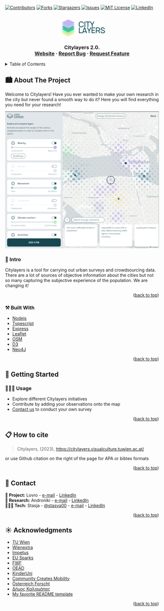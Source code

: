 <!-- Improved compatibility of back to top link: See: https://github.com/citylayers/citylayers/pull/73 -->
<a name="readme-top"></a>

[![Contributors][contributors-shield]][contributors-url]
[![Forks][forks-shield]][forks-url]
[![Stargazers][stars-shield]][stars-url]
[![Issues][issues-shield]][issues-url]
[![MIT License][license-shield]][license-url]
[![LinkedIn][linkedin-shield]][linkedin-url]



<!-- PROJECT LOGO -->
<br />
<div align="center">
  <a href="https://citylayers.visualculture.tuwien.ac.at/">
    <img src="public/images/logo_full.svg" alt="Logo" width="150">
    
  </a>

  <h3 align="center" IAAC: Code Architecture Basics & Model Deployment </h3>

  <p align="center">
    Citylayers 2.0.
    <br />
    <a href="https://citylayers.visualculture.tuwien.ac.at/">Website</a>
    ·
    <a href="https://github.com/citylayers/citylayers/issues">Report Bug</a>
    ·
    <a href="https://github.com/citylayers/citylayers/issues">Request Feature</a>
  </p>
</div>



<!-- TABLE OF CONTENTS -->
<details>
  <summary>Table of Contents</summary>
  <ol>
    <li>
      <a href="#about-the-project">About The Project</a>
      <ul>
      <li><a href="#intro">Intro</a></li>
        <li><a href="#built-with">Built With</a></li>
      </ul>
    </li>
    <li>
      <a href="#getting-started">Getting Started</a>
      <ul>
        <li><a href="#usage">Usage</a></li>
      </ul>
    </li>
    <li><a href="#contact">Contact</a></li>
    <li><a href="#acknowledgments">Acknowledgments</a></li>
  </ol>
</details>



<!-- ABOUT THE PROJECT -->
## 🏙 About The Project

Welcome to Citylayers! Have you ever wanted to make your own research in the city but never found a smooth way to do it? Here you will find everything you need for your research!

![UI](public/images/landing/3.jpg)

### 🚀 Intro

Citylayers is a tool for carrying out urban surveys and crowdsourcing data. There are a lot of sources of objective information about the cities but not so many capturing the subjective experience of the population. We are changing it!

<p align="right">(<a href="#readme-top">back to top</a>)</p>


### ⚒️ Built With


* [Nodejs](https://nodejs.org/)
* [Typescript](https://www.typescriptlang.org/)
* [Express](https://expressjs.com/)
* [Leaflet](https://leafletjs.com/)
* [OSM](https://openstreetmap.org/)
* [D3](https://d3js.org/)
* [Neo4J](https://neo4j.com/)

<p align="right">(<a href="#readme-top">back to top</a>)</p>



<!-- GETTING STARTED -->
## 🚀 Getting Started

### 👨🏻‍💻 Usage

* Explore different Citylayers initiatives
* Contribute by adding your observations onto the map
* [Contact us](mailto:lovro.koncar-gamulin@tuwien.ac.at) to conduct your own survey


<p align="right">(<a href="#readme-top">back to top</a>)</p>


## 📋 How to cite

> Citylayers, (2023), https://citylayers.visualculture.tuwien.ac.at/

or use Github citation on the right of the page for APA or bibtex formats

<p align="right">(<a href="#readme-top">back to top</a>)</p>


## 🤝 Contact

**💼 Project:** Lovro  - [e-mail](mailto:lovro.koncar-gamulin@tuwien.ac.at) - [LinkedIn](https://www.linkedin.com/in/lovro-koncar-gamulin/)\
**🔬 Research:** Androniki - [e-mail](mailto:androniki.pappa1@gmail.com) - [LinkedIn](https://www.linkedin.com/in/androniki-pappa/)\
**👨🏻‍💻 Tech:** Stasja - [@stasya00](https://stasyafedorova.wixsite.com/designautomation) - [e-mail](mailto:0.0stasya@gmail.com) - [LinkedIn](https://linkedin.com/in/stanislava-fedorova)

<p align="right">(<a href="#readme-top">back to top</a>)</p>



<!-- ACKNOWLEDGMENTS -->
## ☀️ Acknowledgments

* [TU Wien](https://www.tuwien.at/)
* [Wienextra](https://www.wienxtra.at/)
* [Impetus](https://impetus4cs.eu/)
* [EU Sparks](https://eusparks.eu/)
* [FWF](https://www.fwf.ac.at/)
* [OEAD](https://oead.at/)
* [KinderUni](https://kinderuni.at/)
* [Community Creates Mobility](https://www.mobility.community/en/home/)
* [Österreich Forscht](https://www.citizen-science.at/)
* [Δήμος Καλαμάτας](https://www.kalamata.gr/)
* [My favorite README template](https://github.com/othneildrew/Best-README-Template)

<p align="right">(<a href="#readme-top">back to top</a>)</p>



<!-- MARKDOWN LINKS & IMAGES -->
<!-- https://www.markdownguide.org/basic-syntax/#reference-style-links -->
[contributors-shield]: https://img.shields.io/github/contributors/STASYA00/iaacCodeAndDeploy.svg?style=for-the-badge
[contributors-url]: https://github.com/citylayers/citylayers/graphs/contributors
[forks-shield]: https://img.shields.io/github/forks/STASYA00/iaacCodeAndDeploy.svg?style=for-the-badge
[forks-url]: https://github.com/citylayers/citylayers/network/members
[stars-shield]: https://img.shields.io/github/stars/STASYA00/iaacCodeAndDeploy.svg?style=for-the-badge
[stars-url]: https://github.com/citylayers/citylayers/stargazers
[issues-shield]: https://img.shields.io/github/issues/STASYA00/iaacCodeAndDeploy.svg?style=for-the-badge
[issues-url]: https://github.com/citylayers/citylayers/issues
[license-shield]: https://img.shields.io/github/license/STASYA00/iaacCodeAndDeploy.svg?style=for-the-badge
[license-url]: https://github.com/citylayers/citylayers/blob/master/LICENSE.txt
[linkedin-shield]: https://img.shields.io/badge/-LinkedIn-black.svg?style=for-the-badge&logo=linkedin&colorB=555
[linkedin-url]: https://www.linkedin.com/company/layered-city/
[product-screenshot]: assets/screenshot.png



